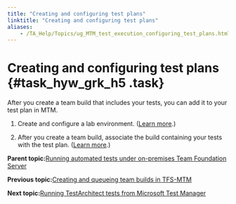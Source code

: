 ```yaml
--- 
title: "Creating and configuring test plans"
linktitle: "Creating and configuring test plans"
aliases: 
    - /TA_Help/Topics/ug_MTM_test_execution_configuring_test_plans.html
---
```

# Creating and configuring test plans {#task_hyw_grk_h5 .task}

After you create a team build that includes your tests, you can add it to your test plan in MTM.

1.  Create and configure a lab environment. \([Learn more](ug_MTM_create_lab_environment.html).\)

2.  After you create a team build, associate the build containing your tests with the test plan. \([Learn more](MTM_create_run_settings.html).\)


**Parent topic:**[Running automated tests under on-premises Team Foundation Server](../../TA_Help/Topics/ug_MTM_test_execution.html)

**Previous topic:**[Creating and queueing team builds in TFS-MTM](../../TA_Help/Topics/ug_MTM_test_execution_creating_team_builds.html)

**Next topic:**[Running TestArchitect tests from Microsoft Test Manager](../../TA_Help/Topics/Integration_MTM_running_test_cases.html)

